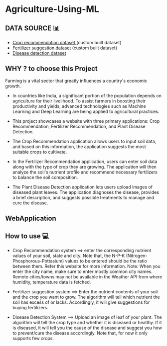 # Agriculture-Using-ML

## DATA SOURCE 📊
- [Crop recommendation dataset ](https://www.kaggle.com/atharvaingle/crop-recommendation-dataset) (custom built dataset)
- [Fertilizer suggestion dataset](https://github.com/Gladiator07/Harvestify/blob/master/Data-processed/fertilizer.csv) (custom built dataset)
- [Disease detection dataset](https://www.kaggle.com/vipoooool/new-plant-diseases-dataset)

## WHY ? to choose this Project
Farming is a vital sector that greatly influences a country's economic growth.

- In countries like India, a significant portion of the population depends on agriculture for their livelihood. To assist farmers in boosting their productivity and yields, advanced technologies such as Machine Learning and Deep Learning are being applied to agricultural practices.

- This project showcases a website with three primary applications: Crop Recommendation, Fertilizer Recommendation, and Plant Disease Detection.

- The Crop Recommendation application allows users to input soil data, and based on this information, the application suggests the most suitable crops to cultivate.

- In the Fertilizer Recommendation application, users can enter soil data along with the type of crop they are growing. The application will then analyze the soil's nutrient profile and recommend necessary fertilizers to balance the soil composition.

- The Plant Disease Detection application lets users upload images of diseased plant leaves. The application diagnoses the disease, provides a brief description, and suggests possible treatments to manage and cure the disease.


## WebApplication



## How to use 💻
- Crop Recommendation system ==> enter the corresponding nutrient values of your soil, state and city. Note that, the N-P-K (Nitrogen-Phosphorous-Pottasium) values to be entered should be the ratio between them. Refer this website for more information. Note: When you enter the city name, make sure to enter mostly common city names. Remote cities/towns may not be available in the Weather API from where humidity, temperature data is fetched.

- Fertilizer suggestion system ==> Enter the nutrient contents of your soil and the crop you want to grow. The algorithm will tell which nutrient the soil has excess of or lacks. Accordingly, it will give suggestions for buying fertilizers.

- Disease Detection System ==> Upload an image of leaf of your plant. The algorithm will tell the crop type and whether it is diseased or healthy. If it is diseased, it will tell you the cause of the disease and suggest you how to prevent/cure the disease accordingly. Note that, for now it only supports few crops.


